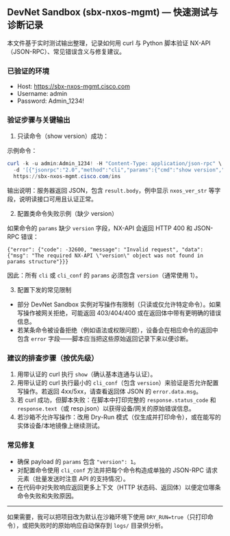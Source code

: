 ## DevNet Sandbox (sbx-nxos-mgmt) — 快速测试与诊断记录

本文件基于实时测试输出整理，记录如何用 curl 与 Python 脚本验证 NX-API（JSON-RPC）、常见错误含义与修复建议。

### 已验证的环境
- Host: https://sbx-nxos-mgmt.cisco.com
- Username: admin
- Password: Admin_1234!

### 验证步骤与关键输出

1) 只读命令（show version）成功：

示例命令：
```powershell
curl -k -u admin:Admin_1234! -H "Content-Type: application/json-rpc" \
  -d '[{"jsonrpc":"2.0","method":"cli","params":{"cmd":"show version","version":1},"id":1}]' \
  https://sbx-nxos-mgmt.cisco.com/ins
```

输出说明：服务器返回 JSON，包含 `result.body`，例中显示 `nxos_ver_str` 等字段，说明读接口可用且认证正常。

2) 配置类命令失败示例（缺少 version）

如果命令的 `params` 缺少 `version` 字段，NX-API 会返回 HTTP 400 和 JSON-RPC 错误：

```
{"error": {"code": -32600, "message": "Invalid request", "data": {"msg": "The required NX-API \"version\" object was not found in params structure"}}}
```

因此：所有 `cli` 或 `cli_conf` 的 `params` 必须包含 `version`（通常使用 1）。

3) 配置下发的常见限制

- 部分 DevNet Sandbox 实例对写操作有限制（只读或仅允许特定命令）。如果写操作被网关拒绝，可能返回 403/404/400 或在返回体中带有更明确的错误信息。
- 若某条命令被设备拒绝（例如语法或权限问题），设备会在相应命令的返回中包含 `error` 字段——脚本应当把这些原始返回记录下来以便诊断。

### 建议的排查步骤（按优先级）
1. 用带认证的 curl 执行 `show`（确认基本连通与认证）。
2. 用带认证的 curl 执行最小的 `cli_conf`（包含 `version`）来验证是否允许配置写操作。若返回 4xx/5xx，请查看返回体 JSON 的 `error.data.msg`。
3. 若 curl 成功，但脚本失败：在脚本中打印完整的 `response.status_code` 和 `response.text`（或 resp.json）以获得设备/网关的原始错误信息。
4. 若沙箱不允许写操作：改用 Dry-Run 模式（仅生成并打印命令），或在能写的实体设备/本地镜像上继续测试。

### 常见修复
- 确保 payload 的 `params` 包含 `"version": 1`。
- 对配置命令使用 `cli_conf` 方法并把每个命令构造成单独的 JSON-RPC 请求元素（批量发送时注意 API 的支持情况）。
- 在代码中对失败响应返回更多上下文（HTTP 状态码、返回体）以便定位哪条命令失败和失败原因。

---

如果需要，我可以把项目改为默认在沙箱环境下使用 `DRY_RUN=true`（只打印命令），或把失败时的原始响应自动保存到 `logs/` 目录供分析。

